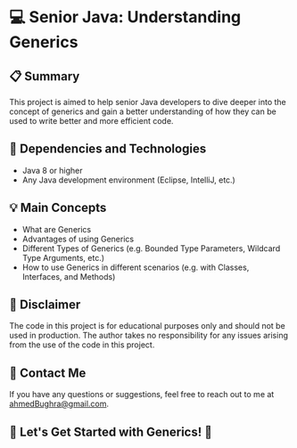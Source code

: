 # 💻 Senior Java: Understanding Generics 

## 📋 Summary
This project is aimed to help senior Java developers to dive deeper into the concept of generics and gain a better understanding of how they can be used to write better and more efficient code.

## 🔧 Dependencies and Technologies
- Java 8 or higher
- Any Java development environment (Eclipse, IntelliJ, etc.)

## 💡 Main Concepts
- What are Generics
- Advantages of using Generics
- Different Types of Generics (e.g. Bounded Type Parameters, Wildcard Type Arguments, etc.)
- How to use Generics in different scenarios (e.g. with Classes, Interfaces, and Methods)

## 🚨 Disclaimer
The code in this project is for educational purposes only and should not be used in production. The author takes no responsibility for any issues arising from the use of the code in this project.

## 📧 Contact Me
If you have any questions or suggestions, feel free to reach out to me at ahmedBughra@gmail.com.

## 🎉 Let's Get Started with Generics! 🎉
